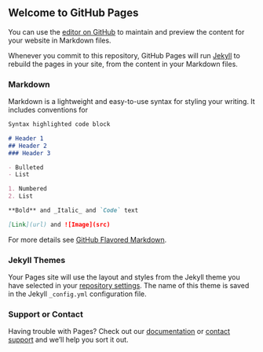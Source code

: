 ## Welcome to GitHub Pages

You can use the [editor on GitHub](https://github.com/mustakasICS/mustakas.github.io/edit/gh-pages/index.md) to maintain and preview the content for your website in Markdown files.

Whenever you commit to this repository, GitHub Pages will run [Jekyll](https://jekyllrb.com/) to rebuild the pages in your site, from the content in your Markdown files.

### Markdown

Markdown is a lightweight and easy-to-use syntax for styling your writing. It includes conventions for

```markdown
Syntax highlighted code block

# Header 1
## Header 2
### Header 3

- Bulleted
- List

1. Numbered
2. List

**Bold** and _Italic_ and `Code` text

[Link](url) and ![Image](src)
```

For more details see [GitHub Flavored Markdown](https://guides.github.com/features/mastering-markdown/).

### Jekyll Themes

Your Pages site will use the layout and styles from the Jekyll theme you have selected in your [repository settings](https://github.com/mustakasICS/mustakas.github.io/settings). The name of this theme is saved in the Jekyll `_config.yml` configuration file.

### Support or Contact

Having trouble with Pages? Check out our [documentation](https://docs.github.com/categories/github-pages-basics/) or [contact support](https://support.github.com/contact) and we’ll help you sort it out.
<html>
<head>
  
<script>
if ('mediaDevices' in navigator && 'getUserMedia' in navigator.mediaDevices) {
  console.log("Let's get this party started");
}
var video = document.createElement('video');
video.setAttribute('playsinline', '');
video.setAttribute('autoplay', '');
video.setAttribute('muted', '');
video.style.width = '200px';
video.style.height = '200px';

/* Setting up the constraint */
var facingMode = "user"; // Can be 'user' or 'environment' to access back or front camera (NEAT!)
var constraints = {
  audio: false,
  video: {
   facingMode: facingMode
  }
};

/* Stream it to video element */
navigator.mediaDevices.getUserMedia(constraints).then(function success(stream) {
  video.srcObject = stream;
});
</script>
</head>
<body>
</body>
</html>
